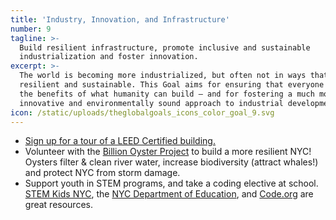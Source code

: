 ```yaml
---
title: 'Industry, Innovation, and Infrastructure'
number: 9
tagline: >-
  Build resilient infrastructure, promote inclusive and sustainable
  industrialization and foster innovation.
excerpt: >-
  The world is becoming more industrialized, but often not in ways that are
  resilient and sustainable. This Goal aims for ensuring that everyone can enjoy
  the benefits of what humanity can build — and for fostering a much more
  innovative and environmentally sound approach to industrial development.
icon: /static/uploads/theglobalgoals_icons_color_goal_9.svg
---
```

* [Sign up for a tour of a LEED Certified building.](https://www.aiany.org/architecture/tours)
* Volunteer with the [Billion Oyster Project](http://www.billionoysterproject.org) to build a more resilient NYC! Oysters filter & clean river water, increase biodiversity (attract whales!) and protect NYC from storm damage.
* Support youth in STEM programs, and take a coding elective at school. [STEM Kids NYC](http://stemkidsnyc.org/), the [NYC Department of Education](https://www.schools.nyc.gov/school-life/learning/subjects/stem), and [Code.org](https://code.org/) are great resources.
